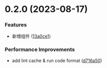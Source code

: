# 0.2.0 (2023-08-17)

### Features

- 新增组件 ([13a0ce1](https://github.com/weimob-tech/titian-h5/commit/13a0ce1394cb637f53e386cc20ce300353d17d76))

### Performance Improvements

- add lint cache & run code format ([d716a50](https://github.com/weimob-tech/titian-h5/commit/d716a50e957ec0a7faacc031ae5ba42979ec837e))
